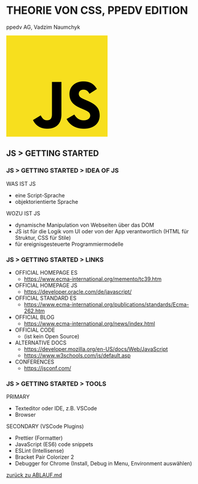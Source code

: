 # THEORIE VON CSS, PPEDV EDITION

ppedv AG, Vadzim Naumchyk

![js-logo](js-images/js-logo.png)

## JS > GETTING STARTED

<!-- #region IDEA -->

### JS > GETTING STARTED > IDEA OF JS

WAS IST JS

- eine Script-Sprache
- objektorientierte Sprache

WOZU IST JS

- dynamische Manipulation von Webseiten über das DOM
- JS ist für die Logik vom UI oder von der App verantwortlich (HTML für Struktur, CSS für Stile)
- für ereignisgesteuerte Programmiermodelle

<!--
HTML and CSS are also faster in your browser than JavaScript

Wozu ist noch JS:
Überprüfung von Formulareingaben vor dem Absenden
Senden und Empfangen von Daten, ohne die Seite neu zu laden (AJAX)
sofortiges Vorschlagen von Suchbegriffen
Banner oder Laufschriften
Verschleiern von E-Mail-Adressen
-->

<!-- #endregion -->
<!-- #region LINKS -->

### JS > GETTING STARTED > LINKS

- OFFICIAL HOMEPAGE ES
  - <https://www.ecma-international.org/memento/tc39.htm>
- OFFICIAL HOMEPAGE JS
  - <https://developer.oracle.com/de/javascript/>
- OFFICIAL STANDARD ES
  - <https://www.ecma-international.org/publications/standards/Ecma-262.htm>
- OFFICIAL BLOG
  - <https://www.ecma-international.org/news/index.html>
- OFFICIAL CODE
  - (ist kein Open Source)
- ALTERNATIVE DOCS
  - <https://developer.mozilla.org/en-US/docs/Web/JavaScript>
  - <https://www.w3schools.com/js/default.asp>
- CONFERENCES
  - <https://jsconf.com/>

<!--
https://hacks.mozilla.org/category/es6-in-depth/page/2/?utm_source=dev-newsletter&utm_medium=email&utm_campaign=sep26-2019&utm_content=javascript
<https://code.visualstudio.com/docs/nodejs/working-with-javascript>
viele (mdn, microsoft docs, google developers, oracle developers, jsconf …)
<https://exlskills.com/learn-en/courses/javascript-fundamentals-basics_javascript>
<https://www.youtube.com/user/codingmath>
<https://developer.mozilla.org/en-US/docs/Web/JavaScript/JavaScript_technologies_overview>
<https://developer.mozilla.org/en-US/docs/Web/JavaScript/A_re-introduction_to_JavaScript>
 -->

<!-- #endregion -->
<!-- #region TOOLS -->

### JS > GETTING STARTED >  TOOLS

PRIMARY

- Texteditor oder IDE, z.B. VSCode
- Browser

SECONDARY (VSCode Plugins)

- Prettier (Formatter)
- JavaScript (ES6) code snippets
- ESLint (Intellisense)
- Bracket Pair Colorizer 2
- Debugger for Chrome (Install, Debug in Menu, Environment auswählen)

<!--
Prettier, weil es für js-Dateien keine eingebaute Formatter gibt.
Format on Save ist eine gute Option von dieser Erweiterung.

Online Editors:
codepen.io
<http://jsbin.com/?html,output>
<https://glitch.com/>
<https://code.visualstudio.com/Docs/languages/javascript#_writing-jsconfigjson>
<https://marketplace.visualstudio.com/items?itemName=dbaeumer.vscode-eslint#overview>
<https://marketplace.visualstudio.com/items?itemName=msjsdiag.debugger-for-chrome>
<https://github.com/prettier/prettier>
<https://prettier.io/>
 -->

[zurück zu ABLAUF.md](../ABLAUF.md#m03--js-getting-started)

<!-- #endregion -->